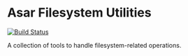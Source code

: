Asar Filesystem Utilities
=========================

[![Build Status](https://secure.travis-ci.org/asartalo/aswf.png)](http://travis-ci.org/asartalo/asar-fs)

A collection of tools to handle filesystem-related operations.
